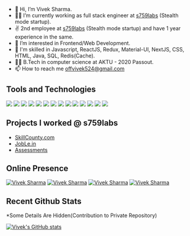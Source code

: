 - 👋 Hi, I’m Vivek Sharma.
- 👨‍💻 I’m currently working as full stack engineer at [s759labs](https://s759labs.com) (Stealth mode startup).
- ✌  2nd employee at [s759labs](https://s759labs.com) (Stealth mode startup) and have 1 year experience in the same.
- 👀 I’m interested in Frontend/Web Development.
- 🦾 I'm skilled in Javascript, ReactJS, Redux, Material-UI, NextJS, CSS, HTML, Java, SQL, Redis(Cache).
- 👨‍🎓 B.Tech in computer science at AKTU - 2020 Passout.
- 📫 How to reach me [offvivek524@gmail.com](mailto:offvivek524@gmail.com)

## Tools and Technologies
![](https://img.shields.io/badge/-Javascript-informational?style=flat&logo=javascript&logoColor=yellow&color=1A1B27)
![](https://img.shields.io/badge/-ReactJS-informational?style=flat&logo=react&logoColor=blue&color=1A1B27)
![](https://img.shields.io/badge/-Redux-informational?style=flat&logo=redux&logoColor=pink&color=1A1B27)
![](https://img.shields.io/badge/-NextJS-informational?style=flat&logo=vercel&logoColor=white&color=1A1B27)
![](https://img.shields.io/badge/-MaterialUI-informational?style=flat&logo=materialui&logoColor=blue&color=1A1B27)
![](https://img.shields.io/badge/-Java-informational?style=flat&logo=java&logoColor=white&color=1A1B27)
![](https://img.shields.io/badge/-MySQL-informational?style=flat&logo=mysql&logoColor=blue&color=1A1B27)
![](https://img.shields.io/badge/-Redis-informational?style=flat&logo=redis&logoColor=red&color=1A1B27)
![](https://img.shields.io/badge/-WebAPIs-informational?style=flat&logo=rest&logoColor=white&color=1A1B27)
![](https://img.shields.io/badge/-CSS-informational?style=flat&logo=css3&logoColor=orange&color=1A1B27)
![](https://img.shields.io/badge/-Git-informational?style=flat&logo=git&logoColor=white&color=1A1B27)
![](https://img.shields.io/badge/-Ubuntu-informational?style=flat&logo=shell&logoColor=orange&color=1A1B27)
![](https://img.shields.io/badge/-Basic_Webpack-informational?style=flat&logo=webpack&logoColor=steelblue&color=1A1B27)
![](https://img.shields.io/badge/-WebStorm-informational?style=flat&logo=webstorm&logoColor=skyblue&color=1A1B27)

## Projects I worked @ s759labs
- [SkillCounty.com](https://skillcounty.com)
- [JobLe.in](https://joble.in)
- [Assessments](https://www.skillcounty.com/)

## Online Presence
[![Vivek Sharma](https://img.shields.io/badge/-vivekvashista-informational?style=flat&logo=linkedin&logoColor=white&color=1A1B27)](https://www.linkedin.com/in/vivekvashista)
[![Vivek Sharma](https://img.shields.io/badge/-offvivek524-informational?style=flat&logo=leetcode&logoColor=white&color=1A1B27)](https://leetcode.com/offvivek524/)
[![Vivek Sharma](https://img.shields.io/badge/-vivek_vashista-informational?style=flat&logo=codechef&logoColor=white&color=1A1B27)](https://www.codechef.com/users/vivek_vashista)
[![Vivek Sharma](https://img.shields.io/badge/-vivek1540-informational?style=flat&logo=hackerearth&logoColor=white&color=1A1B27)](https://www.hackerearth.com/@vivek1540)

## Recent Github Stats
*Some Details Are Hidden(Contribution to Private Repository)  
<!--[![Top Langs](https://github-readme-stats.vercel.app/api/top-langs/?username=vashistavivek&theme=tokyonight&count_private=true&layout=compact&langs_count=8)](https://github.com/vashistavivek/)-->
[![Vivek's GitHub stats](https://github-readme-stats.vercel.app/api?username=vashistavivek&theme=tokyonight&count_private=true&show_icons=true)](https://github.com/vashistavivek/)

